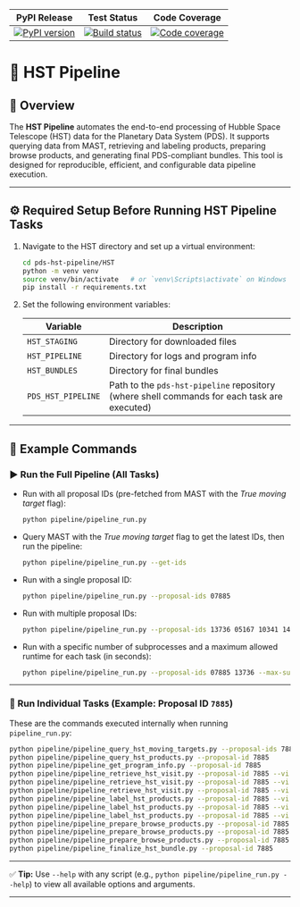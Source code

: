 | PyPI Release | Test Status | Code Coverage |
| ------------- | ------------ | -------------- |
| [![PyPI version](https://badge.fury.io/py/rms-hst-pipeline.svg)](https://badge.fury.io/py/rms-hst-pipeline) | [![Build status](https://img.shields.io/github/actions/workflow/status/SETI/rms-hst-pipeline/run-app-tests.yml?branch=main)](https://github.com/SETI/rms-hst-pipeline/actions) | [![Code coverage](https://img.shields.io/codecov/c/github/SETI/rms-hst-pipeline/main?logo=codecov)](https://codecov.io/gh/SETI/rms-hst-pipeline) |

# 🚀 HST Pipeline

## 🧭 Overview

The **HST Pipeline** automates the end-to-end processing of Hubble Space Telescope (HST) data for the Planetary Data System (PDS).
It supports querying data from MAST, retrieving and labeling products, preparing browse products, and generating final PDS-compliant bundles.
This tool is designed for reproducible, efficient, and configurable data pipeline execution.

---

## ⚙️ Required Setup Before Running HST Pipeline Tasks

1. Navigate to the HST directory and set up a virtual environment:
   ```bash
   cd pds-hst-pipeline/HST
   python -m venv venv
   source venv/bin/activate   # or `venv\Scripts\activate` on Windows
   pip install -r requirements.txt
   ```

2. Set the following environment variables:

   | Variable | Description |
   | --------- | ------------ |
   | `HST_STAGING` | Directory for downloaded files |
   | `HST_PIPELINE` | Directory for logs and program info |
   | `HST_BUNDLES` | Directory for final bundles |
   | `PDS_HST_PIPELINE` | Path to the `pds-hst-pipeline` repository (where shell commands for each task are executed) |

---

## 🧩 Example Commands

### ▶️ Run the Full Pipeline (All Tasks)

- Run with all proposal IDs (pre-fetched from MAST with the *True moving target* flag):
  ```bash
  python pipeline/pipeline_run.py
  ```

- Query MAST with the *True moving target* flag to get the latest IDs, then run the pipeline:
  ```bash
  python pipeline/pipeline_run.py --get-ids
  ```

- Run with a single proposal ID:
  ```bash
  python pipeline/pipeline_run.py --proposal-ids 07885
  ```

- Run with multiple proposal IDs:
  ```bash
  python pipeline/pipeline_run.py --proposal-ids 13736 05167 10341 14930 06679
  ```

- Run with a specific number of subprocesses and a maximum allowed runtime for each task (in seconds):
  ```bash
  python pipeline/pipeline_run.py --proposal-ids 07885 13736 --max-subproc 30 --max-time 1860
  ```

---

### 🧠 Run Individual Tasks (Example: Proposal ID `7885`)

These are the commands executed internally when running `pipeline_run.py`:

```bash
python pipeline/pipeline_query_hst_moving_targets.py --proposal-ids 7885
python pipeline/pipeline_query_hst_products.py --proposal-id 7885
python pipeline/pipeline_get_program_info.py --proposal-id 7885
python pipeline/pipeline_retrieve_hst_visit.py --proposal-id 7885 --vi 01
python pipeline/pipeline_retrieve_hst_visit.py --proposal-id 7885 --vi 02
python pipeline/pipeline_retrieve_hst_visit.py --proposal-id 7885 --vi 03
python pipeline/pipeline_label_hst_products.py --proposal-id 7885 --vi 01
python pipeline/pipeline_label_hst_products.py --proposal-id 7885 --vi 02
python pipeline/pipeline_label_hst_products.py --proposal-id 7885 --vi 03
python pipeline/pipeline_prepare_browse_products.py --proposal-id 7885 --vi 01
python pipeline/pipeline_prepare_browse_products.py --proposal-id 7885 --vi 02
python pipeline/pipeline_prepare_browse_products.py --proposal-id 7885 --vi 03
python pipeline/pipeline_finalize_hst_bundle.py --proposal-id 7885
```

---

✅ **Tip:**
Use `--help` with any script (e.g., `python pipeline/pipeline_run.py --help`) to view all available options and arguments.

---